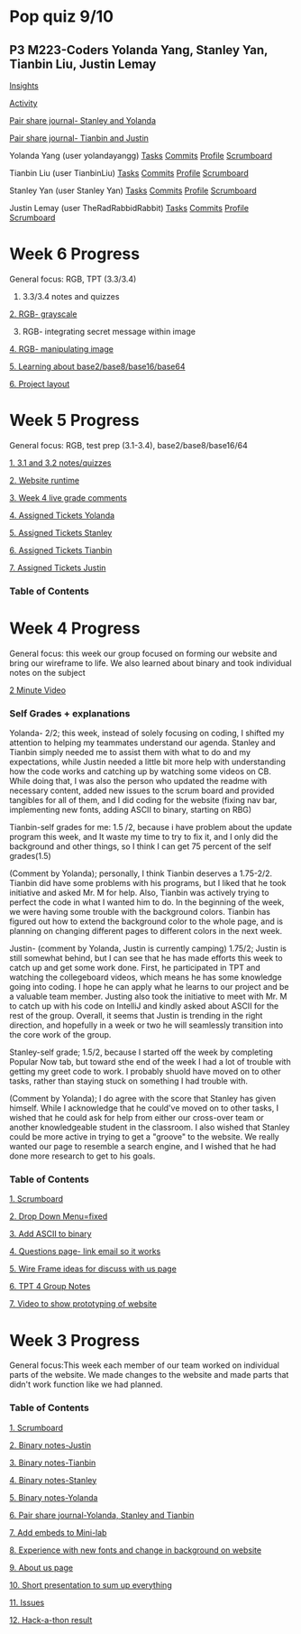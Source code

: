 <h1>Pop quiz 9/10</h1>
<h2>P3 M223-Coders Yolanda Yang, Stanley Yan, Tianbin Liu, Justin Lemay</h2>

[Insights](https://github.com/yolandayangg/flask_portfolio/pulse) 

[Activity](https://github.com/yolandayangg/flask_portfolio/graphs/contributors)

[Pair share journal- Stanley and Yolanda](https://docs.google.com/document/d/1VqkTr3uP8m7yMC01Ngiqay7hRKexQC2j_Ss2TpSUAMQ/edit?usp=sharing) 

[Pair share journal- Tianbin and Justin](https://docs.google.com/document/d/1jXt1_mOIhUU3PqdA9ylZIMYBEAuJzhF5u4mN17iYH-0/edit?usp=sharing)

Yolanda Yang (user yolandayangg) [Tasks](https://github.com/yolandayangg/flask_portfolio/issues) [Commits](https://github.com/yolandayangg/flask_portfolio/commits?author=yolandayangg) [Profile](https://github.com/yolandayangg) [Scrumboard](https://github.com/yolandayangg/flask_portfolio/projects/1?card_filter_query=assignee%3A+assignee%3A)

Tianbin Liu (user TianbinLiu) [Tasks](https://github.com/TianbinLiu/flask_portfolio/issues) [Commits](https://github.com/yolandayangg/flask_portfolio/commits?author=TianbinLiu) [Profile](https://github.com/TianbinLiu) [Scrumboard](https://github.com/yolandayangg/flask_portfolio/projects/1?card_filter_query=assignee%3Atianbinliu)

Stanley Yan (user Stanley Yan) [Tasks](https://github.com/yolandayangg/flask_portfolio/issues/assigned/Stanleyy03840) [Commits](https://github.com/yolandayangg/flask_portfolio/commits?author=Stanleyy03840) [Profile](https://github.com/Stanleyy03840) [Scrumboard](https://github.com/yolandayangg/flask_portfolio/projects/1?card_filter_query=assignee%3Astanleyy03840)

Justin Lemay (user TheRadRabbidRabbit) [Tasks](https://github.com/TianbinLiu/flask_portfolio/issues) [Commits](https://github.com/yolandayangg/flask_portfolio/commits?author=TheRadRabbidRabbit) [Profile](https://github.com/TheRadRabbidRabbit) [Scrumboard](https://github.com/yolandayangg/flask_portfolio/projects/1?card_filter_query=assignee%3Atheradrabbidrabbit)

<h1>Week 6 Progress</h1>
General focus: RGB, TPT (3.3/3.4)

1. 3.3/3.4 notes and quizzes

[2. RGB- grayscale](https://github.com/yolandayangg/flask_portfolio/issues/38)

3. RGB- integrating secret message within image

[4. RGB- manipulating image](https://github.com/yolandayangg/flask_portfolio/issues/43)

[5. Learning about base2/base8/base16/base64](https://docs.google.com/document/d/1KD1BIqaWoBsD48YYa9w8Wri7Nm3j-ngzZ26PQ9Mjqnw/edit)

[6. Project layout](https://docs.google.com/document/d/1Cl5AXjKMr7H9Ecaykdiq1W0RUENM2siBh5_4wGeSQI4/edit?usp=sharing)

<h1>Week 5 Progress</h1>
General focus: RGB, test prep (3.1-3.4), base2/base8/base16/64

[1. 3.1 and 3.2 notes/quizzes](https://github.com/yolandayangg/flask_portfolio/issues/41)

[2. Website runtime](https://github.com/yolandayangg/flask_portfolio/issues/25)

[3. Week 4 live grade comments](https://github.com/yolandayangg/flask_portfolio/issues/33) 

[4. Assigned Tickets Yolanda](https://github.com/yolandayangg/flask_portfolio/issues/assigned/yolandayangg)

[5. Assigned Tickets Stanley](https://github.com/yolandayangg/flask_portfolio/issues/assigned/Stanleyy03840)

[6. Assigned Tickets Tianbin](https://github.com/yolandayangg/flask_portfolio/issues/assigned/TianbinLiu)

[7. Assigned Tickets Justin](https://github.com/yolandayangg/flask_portfolio/issues/assigned/TheRadRabbidRabbit)
<h3>Table of Contents<h3/>
<h1>Week 4 Progress</h1>
General focus: this week our group focused on forming our website and bring our wireframe to life. We also learned about binary and took individual notes on the subject

[2 Minute Video](https://www.youtube.com/watch?v=i4MmoiRzv40)

<h3>Self Grades + explanations</h3>

Yolanda- 2/2; this week, instead of solely focusing on coding, I shifted my attention to helping my teammates understand our agenda. Stanley and Tianbin simply needed me to assist them with what to do and my expectations, while Justin needed a little bit more help with understanding how the code works and catching up by watching some videos on CB. While doing that, I was also the person who updated the readme with necessary content, added new issues to the scrum board and provided tangibles for all of them, and I did coding for the website (fixing nav bar, implementing new fonts, adding ASCII to binary, starting on RBG)

Tianbin-self grades for me: 1.5 /2, because i have problem about the update program this week, and It waste my time to try to fix it, and I only did the background and other things, so I think I can get 75 percent of the self grades(1.5)

(Comment by Yolanda); personally, I think Tianbin deserves a 1.75-2/2. Tianbin did have some problems with his programs, but I liked that he took initiative and asked Mr. M for help. Also, Tianbin was actively trying to perfect the code in what I wanted him to do. In the beginning of the week, we were having some trouble with the background colors. Tianbin has figured out how to extend the background color to the whole page, and is planning on changing different pages to different colors in the next week.

Justin- (comment by Yolanda, Justin is currently camping) 1.75/2; Justin is still somewhat behind, but I can see that he has made efforts this week to catch up and get some work done. First, he participated in TPT and watching the collegeboard videos, which means he has some knowledge going into coding. I hope he can apply what he learns to our project and be a valuable team member. Justing also took the initiative to meet with Mr. M to catch up with his code on IntelliJ and kindly asked about ASCII for the rest of the group. Overall, it seems that Justin is trending in the right direction, and hopefully in a week or two he will seamlessly transition into the core work of the group.

Stanley-self grade; 1.5/2, because I started off the week by completing Popular Now tab, but toward sthe end of the week I had a lot of trouble with getting my greet code to work. I probably shuold have moved on to other tasks, rather than staying stuck on something I had trouble with.

(Comment by Yolanda); I do agree with the score that Stanley has given himself. While I acknowledge that he could've moved on to other tasks, I wished that he could ask for help from either our cross-over team or another knowledgeable student in the classroom. I also wished that Stanley could be more active in trying to get a "groove" to the website. We really wanted our page to resemble a search engine, and I wished that he had done more research to get to his goals.

<h3>Table of Contents</h3>

[1. Scrumboard](https://github.com/yolandayangg/flask_portfolio/projects/1)

[2. Drop Down Menu=fixed](https://github.com/yolandayangg/flask_portfolio/issues/30)

[3. Add ASCII to binary](https://github.com/yolandayangg/flask_portfolio/issues/34)

[4. Questions page- link email so it works](https://github.com/yolandayangg/flask_portfolio/issues/24)

[5. Wire Frame ideas for discuss with us page](https://docs.google.com/drawings/d/1Sp0YN99QvGS2AanVSLYb9-U9Q9XCanWRzjxUPoNbzPY/edit?usp=sharing) 

[6. TPT 4 Group Notes](https://docs.google.com/document/d/1zeBIflt-fmx4ESYYfs3T0tMNLCM3c_Shx7uDU78FRkE/edit?usp=sharing)

[7. Video to show prototyping of website](https://github.com/yolandayangg/flask_portfolio/issues/25)

<h1>Week 3 Progress</h1>
General focus:This week each member of our team worked on individual parts of the website. We made changes to the website and made parts that didn't work function like we had planned.
<h3>Table of Contents</h3>

[1. Scrumboard](https://github.com/yolandayangg/flask_portfolio/projects/1)

[2. Binary notes-Justin](https://docs.google.com/document/d/1-CbXjcedDSxMuHECOvv7dvF_tcjbSF0LtGk_NMxmy2w/edit?usp=sharing)

[3. Binary notes-Tianbin](https://docs.google.com/document/d/1eOz0QMawSIe8ViSo3b6fR6LdZRAmMDKshRM_cRA0Ch4/edit?usp=sharing)

[4. Binary notes-Stanley](https://docs.google.com/document/d/1iLSGaSGQ2lFVq5InfgJbE6u6p0w_IpodkqXK8_BVClI/edit?usp=sharing)

[5. Binary notes-Yolanda](https://docs.google.com/document/d/10EvycQrFUT_EgIYDN1qOvUQcC0J9ivYZeZfBbqQlH-o/edit)

[6. Pair share journal-Yolanda, Stanley and Tianbin](https://docs.google.com/document/d/1VqkTr3uP8m7yMC01Ngiqay7hRKexQC2j_Ss2TpSUAMQ/edit?usp=sharing)

[7. Add embeds to Mini-lab](https://docs.google.com/document/d/1eE11L1Vy0nhxrb4YIrCC5imIb0umu5kk6l8RaLtMvm0/edit?usp=sharing)

[8. Experience with new fonts and change in background on website](https://docs.google.com/document/d/1VoR2FoKcQ-V2-_2a8CHSH63jsIos7X1ZwBPg_q_nHWc/edit?usp=sharing)

[9. About us page](https://docs.google.com/document/d/1Gnbe_61fB5rIWX7CnO3ThnzWt1H8baLBn5Kw10gcszM/edit?usp=sharing)

[10. Short presentation to sum up everything](https://docs.google.com/presentation/d/15UAxlS4eykzJeev10kHJHD6x4jU0gahcmKgiZHbLNX8/edit?usp=sharing)

[11. Issues](https://github.com/yolandayangg/flask_portfolio/issues)

[12. Hack-a-thon result](https://docs.google.com/document/d/1_o4TIlL21LoMUcV1deqd00JlxIpRclqYtaqQ0vE9l9U/edit?usp=sharing)


